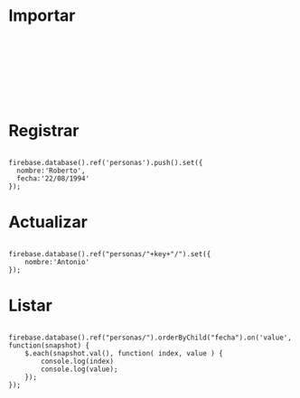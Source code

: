 # Importar

<pre><code>
<script src="https://code.jquery.com/jquery-3.3.1.min.js"></script> 
<script src="https://www.gstatic.com/firebasejs/5.8.1/firebase.js"></script>
<script src="https://requenahdz.github.io/firebase/asset/firebase/init.js"></script>

</code></pre>



# Registrar
<pre><code>
firebase.database().ref('personas').push().set({
  nombre:'Roberto',
  fecha:'22/08/1994'
});
</code></pre>

# Actualizar
<pre><code>
firebase.database().ref("personas/"+key+"/").set({
 	nombre:'Antonio'
});
</code></pre>

# Listar
<pre><code>
firebase.database().ref("personas/").orderByChild("fecha").on('value', function(snapshot) {
  	$.each(snapshot.val(), function( index, value ) {
		console.log(index)
  		console.log(value);
	});
});
</code></pre>


